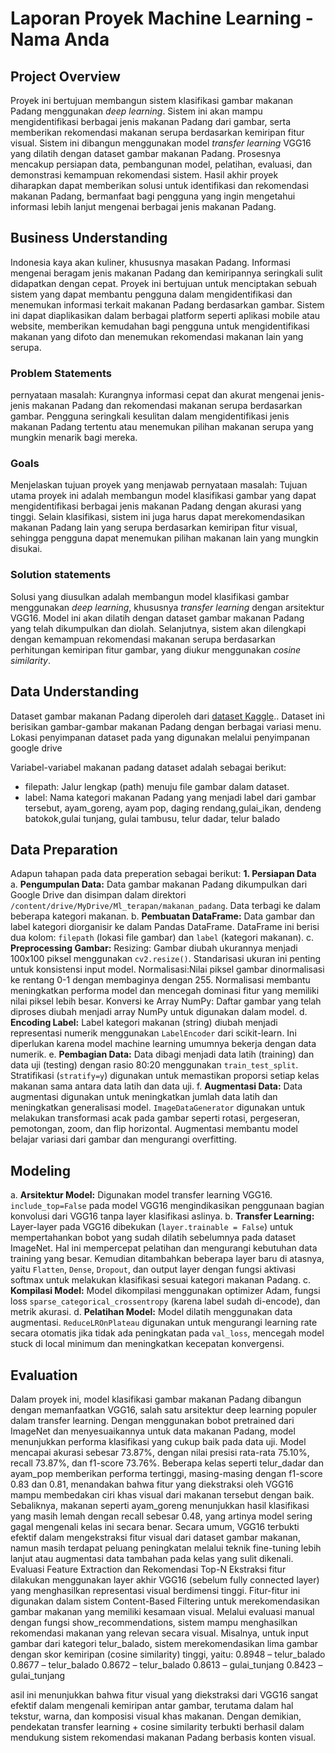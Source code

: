 # Laporan Proyek Machine Learning - Nama Anda

## Project Overview
Proyek ini bertujuan membangun sistem klasifikasi gambar makanan Padang menggunakan *deep learning*. Sistem ini akan mampu mengidentifikasi berbagai jenis makanan Padang dari gambar, serta memberikan rekomendasi makanan serupa berdasarkan kemiripan fitur visual.  Sistem ini dibangun menggunakan model *transfer learning* VGG16 yang dilatih dengan dataset gambar makanan Padang.  Prosesnya mencakup persiapan data, pembangunan model, pelatihan, evaluasi, dan demonstrasi kemampuan rekomendasi sistem.  Hasil akhir proyek diharapkan dapat memberikan solusi untuk identifikasi dan rekomendasi makanan Padang, bermanfaat bagi pengguna yang ingin mengetahui informasi lebih lanjut mengenai berbagai jenis makanan Padang.

## Business Understanding
Indonesia kaya akan kuliner, khususnya masakan Padang.  Informasi mengenai beragam jenis makanan Padang dan kemiripannya seringkali sulit didapatkan dengan cepat. Proyek ini bertujuan untuk menciptakan sebuah sistem yang dapat membantu pengguna dalam mengidentifikasi dan menemukan informasi terkait makanan Padang berdasarkan gambar. Sistem ini dapat diaplikasikan dalam berbagai platform seperti aplikasi mobile atau website, memberikan kemudahan bagi pengguna untuk mengidentifikasi makanan yang difoto dan menemukan rekomendasi makanan lain yang serupa.

### Problem Statements
pernyataan masalah:
Kurangnya informasi cepat dan akurat mengenai jenis-jenis makanan Padang dan rekomendasi makanan serupa berdasarkan gambar.  Pengguna seringkali kesulitan dalam mengidentifikasi jenis makanan Padang tertentu atau menemukan pilihan makanan serupa yang mungkin menarik bagi mereka.

### Goals
Menjelaskan tujuan proyek yang menjawab pernyataan masalah:
Tujuan utama proyek ini adalah membangun model klasifikasi gambar yang dapat mengidentifikasi berbagai jenis makanan Padang dengan akurasi yang tinggi.  Selain klasifikasi, sistem ini juga harus dapat merekomendasikan makanan Padang lain yang serupa berdasarkan kemiripan fitur visual, sehingga pengguna dapat menemukan pilihan makanan lain yang mungkin disukai.

### Solution statements
Solusi yang diusulkan adalah membangun model klasifikasi gambar menggunakan *deep learning*, khususnya *transfer learning* dengan arsitektur VGG16.  Model ini akan dilatih dengan dataset gambar makanan Padang yang telah dikumpulkan dan diolah.  Selanjutnya, sistem akan dilengkapi dengan kemampuan rekomendasi makanan serupa berdasarkan perhitungan kemiripan fitur gambar, yang diukur menggunakan *cosine similarity*.

## Data Understanding
Dataset gambar makanan Padang diperoleh dari [dataset Kaggle]([https://archive.ics.uci.edu/ml/datasets/Restaurant+%26+consumer+data](https://www.kaggle.com/datasets/faldoae/padangfood)).. Dataset ini berisikan gambar-gambar makanan Padang dengan berbagai variasi menu. Lokasi penyimpanan dataset pada yang digunakan melalui penyimpanan google drive

Variabel-variabel makanan padang dataset adalah sebagai berikut:
- filepath: Jalur lengkap (path) menuju file gambar dalam dataset.
- label: Nama kategori makanan Padang yang menjadi label dari gambar tersebut, ayam_goreng, ayam pop, daging rendang,gulai_ikan, dendeng batokok,gulai tunjang, gulai tambusu, telur dadar, telur balado

## Data Preparation
Adapun tahapan pada data preperation sebagai berikut:
**1. Persiapan Data**
a. **Pengumpulan Data:** Data gambar makanan Padang dikumpulkan dari Google Drive dan disimpan dalam direktori `/content/drive/MyDrive/Ml_terapan/makanan_padang`. Data terbagi ke dalam beberapa kategori makanan.
b. **Pembuatan DataFrame:**  Data gambar dan label kategori diorganisir ke dalam Pandas DataFrame. DataFrame ini berisi dua kolom: `filepath` (lokasi file gambar) dan `label` (kategori makanan).
c. **Preprocessing Gambar:**
Resizing: Gambar diubah ukurannya menjadi 100x100 piksel menggunakan `cv2.resize()`.  Standarisasi ukuran ini penting untuk konsistensi input model.
Normalisasi:Nilai piksel gambar dinormalisasi ke rentang 0-1 dengan membaginya dengan 255. Normalisasi membantu meningkatkan performa model dan mencegah dominasi fitur yang memiliki nilai piksel lebih besar.
Konversi ke Array NumPy:  Daftar gambar yang telah diproses diubah menjadi array NumPy untuk digunakan dalam model.
d. **Encoding Label:** Label kategori makanan (string) diubah menjadi representasi numerik menggunakan `LabelEncoder` dari scikit-learn.  Ini diperlukan karena model machine learning umumnya bekerja dengan data numerik.
e. **Pembagian Data:** Data dibagi menjadi data latih (training) dan data uji (testing) dengan rasio 80:20 menggunakan `train_test_split`.  Stratifikasi (`stratify=y`) digunakan untuk memastikan proporsi setiap kelas makanan sama antara data latih dan data uji.
f. **Augmentasi Data:** Data augmentasi digunakan untuk meningkatkan jumlah data latih dan meningkatkan generalisasi model. `ImageDataGenerator` digunakan untuk melakukan transformasi acak pada gambar seperti rotasi, pergeseran, pemotongan, zoom, dan flip horizontal. Augmentasi membantu model belajar variasi dari gambar dan mengurangi overfitting.

## Modeling
a. **Arsitektur Model:** Digunakan model transfer learning VGG16.  `include_top=False` pada model VGG16 mengindikasikan penggunaan bagian konvolusi dari VGG16 tanpa layer klasifikasi aslinya.
b. **Transfer Learning:**  Layer-layer pada VGG16 dibekukan (`layer.trainable = False`) untuk mempertahankan bobot yang sudah dilatih sebelumnya pada dataset ImageNet. Hal ini mempercepat pelatihan dan mengurangi kebutuhan data training yang besar.  Kemudian ditambahkan beberapa layer baru di atasnya, yaitu  `Flatten`, `Dense`, `Dropout`, dan output layer dengan fungsi aktivasi softmax untuk melakukan klasifikasi sesuai kategori makanan Padang.
c. **Kompilasi Model:** Model dikompilasi menggunakan optimizer Adam, fungsi loss `sparse_categorical_crossentropy` (karena label sudah di-encode), dan metrik akurasi.
d. **Pelatihan Model:** Model dilatih menggunakan data augmentasi.  `ReduceLROnPlateau` digunakan untuk mengurangi learning rate secara otomatis jika tidak ada peningkatan pada `val_loss`, mencegah model stuck di local minimum dan meningkatkan kecepatan konvergensi.

## Evaluation
Dalam proyek ini, model klasifikasi gambar makanan Padang dibangun dengan memanfaatkan VGG16, salah satu arsitektur deep learning populer dalam transfer learning. Dengan menggunakan bobot pretrained dari ImageNet dan menyesuaikannya untuk data makanan Padang, model menunjukkan performa klasifikasi yang cukup baik pada data uji. Model mencapai akurasi sebesar 73.87%, dengan nilai presisi rata-rata 75.10%, recall 73.87%, dan f1-score 73.76%.
Beberapa kelas seperti telur_dadar dan ayam_pop memberikan performa tertinggi, masing-masing dengan f1-score 0.83 dan 0.81, menandakan bahwa fitur yang diekstraksi oleh VGG16 mampu membedakan ciri khas visual dari makanan tersebut dengan baik. Sebaliknya, makanan seperti ayam_goreng menunjukkan hasil klasifikasi yang masih lemah dengan recall sebesar 0.48, yang artinya model sering gagal mengenali kelas ini secara benar.
Secara umum, VGG16 terbukti efektif dalam mengekstraksi fitur visual dari dataset gambar makanan, namun masih terdapat peluang peningkatan melalui teknik fine-tuning lebih lanjut atau augmentasi data tambahan pada kelas yang sulit dikenali.
Evaluasi Feature Extraction dan Rekomendasi Top-N
Ekstraksi fitur dilakukan menggunakan layer akhir VGG16 (sebelum fully connected layer) yang menghasilkan representasi visual berdimensi tinggi. Fitur-fitur ini digunakan dalam sistem Content-Based Filtering untuk merekomendasikan gambar makanan yang memiliki kesamaan visual.
Melalui evaluasi manual dengan fungsi show_recommendations, sistem mampu menghasilkan rekomendasi makanan yang relevan secara visual. Misalnya, untuk input gambar dari kategori telur_balado, sistem merekomendasikan lima gambar dengan skor kemiripan (cosine similarity) tinggi, yaitu:
0.8948 – telur_balado
0.8677 – telur_balado
0.8672 – telur_balado
0.8613 – gulai_tunjang
0.8423 – gulai_tunjang

asil ini menunjukkan bahwa fitur visual yang diekstraksi dari VGG16 sangat efektif dalam mengenali kemiripan antar gambar, terutama dalam hal tekstur, warna, dan komposisi visual khas makanan. Dengan demikian, pendekatan transfer learning + cosine similarity terbukti berhasil dalam mendukung sistem rekomendasi makanan Padang berbasis konten visual.

